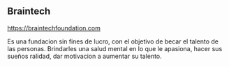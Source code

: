 ## Braintech

https://braintechfoundation.com


Es una fundacion sin fines de lucro, con el objetivo de becar el talento de las
personas. Brindarles una salud mental en lo que le apasiona, hacer sus
sueños ralidad, dar motivacion a aumentar su talento.